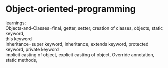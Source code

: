 # Object-oriented-programming
learnings:<br/>
Objects-and-Classes=final, getter, setter, creation of classes, objects, static keyword, <br/>
this keyword<br/>
Inheritance=super keyword, inheritance, extends keyword, protected keyword, private keyword<br/>
implicit casting of object, explicit casting of object, Override annotation, static methods,<br/>
<br/>